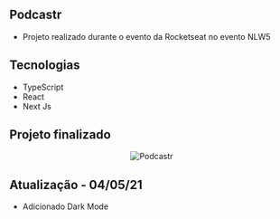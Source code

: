 ## Podcastr

- Projeto realizado durante o evento da Rocketseat no evento NLW5

## Tecnologias

- TypeScript
- React
- Next Js

## Projeto finalizado

<p align="center">
  <img alt="Podcastr" src="https://i.ibb.co/s2ZmYL3/scrnli-23-04-2021-11-25-57.png">
</p>

## Atualização - 04/05/21

- Adicionado Dark Mode

